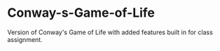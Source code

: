 # Conway-s-Game-of-Life
Version of Conway's Game of Life with added features built in for class assignment.

